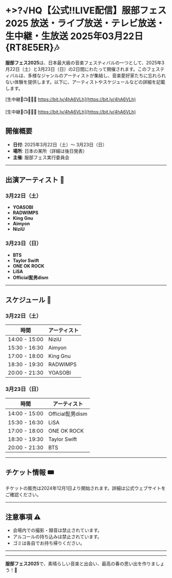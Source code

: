 # +>?√HQ【公式!!LIVE配信】服部フェス2025 放送・ライブ放送・テレビ放送・生中継・生放送 2025年03月22日 {RT8E5ER}🎶

**服部フェス2025**は、日本最大級の音楽フェスティバルの一つとして、2025年3月22日（土）と3月23日（日）の2日間にわたって開催されます。このフェスティバルは、多様なジャンルのアーティストが集結し、音楽愛好家たちに忘れられない体験を提供します。以下に、アーティストやスケジュールなどの詳細を記載します。

[生中継🔴📺🎸👉🏻 https://bit.ly/4hA6VLh](https://bit.ly/4hA6VLh)

[生中継🔴📺🎸👉🏻 https://bit.ly/4hA6VLh](https://bit.ly/4hA6VLh)

## 開催概要

- **日付**: 2025年3月22日（土）〜 3月23日（日）
- **場所**: 日本の某所（詳細は後日発表）
- **主催**: 服部フェス実行委員会

---

## 出演アーティスト 🎤

### 3月22日（土）
- **YOASOBI**
- **RADWIMPS**
- **King Gnu**
- **Aimyon**
- **NiziU**

### 3月23日（日）
- **BTS**
- **Taylor Swift**
- **ONE OK ROCK**
- **LiSA**
- **Official髭男dism**

---

## スケジュール 📅

### 3月22日（土）
| 時間         | アーティスト          |
|--------------|-----------------------|
| 14:00 - 15:00 | NiziU                |
| 15:30 - 16:30 | Aimyon               |
| 17:00 - 18:00 | King Gnu             |
| 18:30 - 19:30 | RADWIMPS             |
| 20:00 - 21:30 | YOASOBI              |

### 3月23日（日）
| 時間         | アーティスト          |
|--------------|-----------------------|
| 14:00 - 15:00 | Official髭男dism     |
| 15:30 - 16:30 | LiSA                 |
| 17:00 - 18:00 | ONE OK ROCK          |
| 18:30 - 19:30 | Taylor Swift         |
| 20:00 - 21:30 | BTS                  |

---

## チケット情報 🎟️

チケットの販売は2024年12月1日より開始されます。詳細は公式ウェブサイトをご確認ください。

---

## 注意事項 ⚠️

- 会場内での撮影・録音は禁止されています。
- アルコールの持ち込みは禁止されています。
- ゴミは各自でお持ち帰りください。

---


---

**服部フェス2025**で、素晴らしい音楽と出会い、最高の春の思い出を作りましょう！🎉
